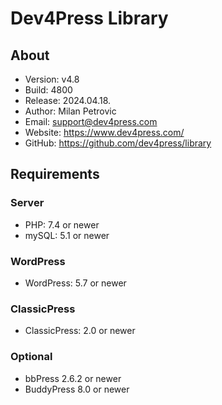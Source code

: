 # Dev4Press Library
## About

* Version: v4.8
* Build:   4800
* Release: 2024.04.18.
* Author:  Milan Petrovic
* Email:   support@dev4press.com
* Website: https://www.dev4press.com/
* GitHub:  https://github.com/dev4press/library

## Requirements

### Server

* PHP: 7.4 or newer
* mySQL: 5.1 or newer

### WordPress

* WordPress: 5.7 or newer

### ClassicPress

* ClassicPress: 2.0 or newer

### Optional

* bbPress 2.6.2 or newer
* BuddyPress 8.0 or newer
